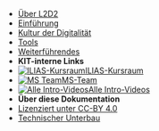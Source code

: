 - [Über L2D2](00_About)
- [Einführung](01_Intro)
- [Kultur der Digitalität](02_Kultur)
- [Tools](03_Tools)
- [Weiterführendes](04_Beyond)
- **KIT-interne Links**
- [![ILIAS-Kursraum](https://icongr.am/octicons/rocket.svg?size=16&color=currentColor)ILIAS-Kursraum](https://ilias.studium.kit.edu/goto.php?target=crs_1083151&client_id=produktiv)
- [![MS Team](https://icongr.am/octicons/people.svg?size=16&color=currentColor)MS-Team](https://connect.studium.kit.edu/teams/join/UFTXtJiJ9f)
- [![Alle Intro-Videos](https://icongr.am/octicons/play.svg?size=16&color=currentColor)Alle Intro-Videos](https://mediaservice.bibliothek.kit.edu/#/details/DIVA-2020-C18)
- **Über diese Dokumentation**
- [Lizenziert unter CC-BY 4.0](CCLizenz)
- [Technischer Unterbau](https://github.com/hibbitts-design/docsify-open-course-starter-kit/blob/master/README.md)
